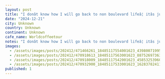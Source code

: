 ```yaml
---
layout: post
title: "I donât know how I will go back to non boulevard lifeâ¦ itâs just better, quick lil stop for an americano on my walk today. #worldcoffeetour"
date: "2024-12-21"
city: Unknown
country: Unknown
continent: Unknown
cafe_name: Worldcoffeetour
notes: "I donât know how I will go back to non boulevard lifeâ¦ itâs just better, quick lil stop for an americano on my walk today. #worldcoffeetour"
images:
  - /assets/images/posts/202412/471466261_18485117554001623_4398007199594558069_n_17878631421210340.jpg
  - /assets/images/posts/202412/470918613_18485117563001623_8875269736358466603_n_17934462590844870.jpg
  - /assets/images/posts/202412/470918009_18485117542001623_4585325396004175152_n_18046330037146404.jpg
  - /assets/images/posts/202412/470932900_18485117533001623_1628378241137465923_n_17994104156740724.jpg
published: 1
---
```

